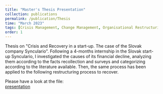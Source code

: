 ```yaml
---
title: "Master's Thesis Presentation"
collection: publications
permalink: /publication/Thesis
time: "March 2023"
tags: [Crisis Management, Change Management, Organisational Restructuring]
order: 1
---
```


Thesis on "Crisis and Recovery in a start-up. The case of the Slovak company Synculario". Following a 4-months internship in the Slovak start-up Synculario, I investigated the causes of its financial decline, analyzing them according to the facts recollection and surveys and categorizing according to the literature available. Then, the same process has been applied to the following restructuring process to recover.

Please have a look at the file:  
[presentation](/files/THESIS-PRESENTATION.pptx)
